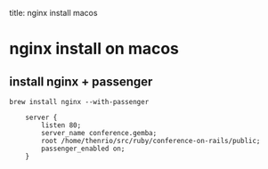 title: nginx install macos

nginx install on macos
======================

install nginx + passenger
-------------------------

    brew install nginx --with-passenger

        server {
            listen 80;
            server_name conference.gemba;
            root /home/thenrio/src/ruby/conference-on-rails/public;
            passenger_enabled on;
        }

